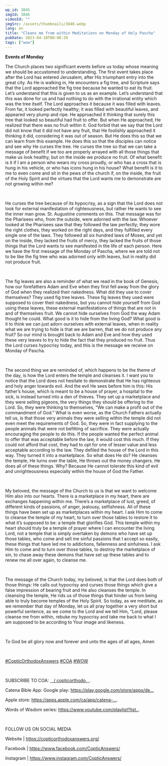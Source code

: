 ```yaml
---
wp_id: 3845
imgId: 3846
videoId: ""
imgSrc: /assets/thumbnails/3846.webp
lang: en
title: "Cleans me from within Meditations on Monday of Holy Pascha"
pubDate: 2023-04-10T00:08:29
tags: ["wow"]
---
```


<p><strong>Events of Monday</strong></p>
<p>The Church places two significant events before us today whose meaning we should be accustomed to understanding. The first event takes place after the Lord has entered Jerusalem, after His triumphant entry into the great city. As He is walking in, He encounters a fig tree, and Scripture says that the Lord approached the fig tree because he wanted to eat its fruit. Let’s understand that this is given to us as an example. Let’s understand that this was done for us and had nothing to do with the irrational entity which was the tree itself. The Lord approaches it because it was filled with leaves. From far, it looked perfectly healthy; it was filled with beautiful leaves, and appeared very plump and ripe. He approached it thinking that surely this tree that looked so beautiful had fruit to offer. But when He approached, He realized that there was no fruit within it. God forbid that we say that the Lord did not know that it did not have any fruit, that He foolishly approached it thinking it did, considering it was out of season. But He does this so that we can learn from this example. He does this so that the disciples can notice and see why He curses the tree. He curses the tree so that we can take a message of benefit if we too are properly arrayed with all those things that make us look healthy, but on the inside we produce no fruit. Of what benefit is it if I am a person who wears my cross proudly, or who has a cross that is hung in his vehicle, or who has icons hung in his house? What benefit is it to me to even come and sit in the pews of the church if, on the inside, the fruit of the Holy Spirit and the virtues that the Lord wants me to demonstrate are not growing within me?</p>
<p>&nbsp;</p>
<p>He curses the tree because of its hypocrisy, as a sign that the Lord does not look for external manifestation of righteousness, but rather He wants to see the inner man grow. St. Augustine comments on this. That message was for the Pharisees who, from the outside, were adorned with the law. Whoever looked at the Pharisees saw that they followed the law perfectly; they wore the right clothes, they worked on the right days, and they fulfilled every single one of the laws. They followed all six hundred laws of Moses, and yet on the inside, they lacked the fruits of mercy, they lacked the fruits of those things that the Lord wants to see manifested in the life of each person. Here we have the first message of the Monday of Pascha, where we are told not to be like the fig tree who was adorned only with leaves, but in reality did not produce fruit.</p>
<p>&nbsp;</p>
<p>The fig leaves are also a reminder of what we read in the book of Genesis, how our forefathers Adam and Eve when they first fell away from the glory of God when they realized their nakedness. What did they use to cover themselves? They used fig tree leaves. These fig leaves they used were supposed to cover their nakedness, but you cannot hide yourself from God using these leaves, these external manifestations of things that are not in and of themselves fruit. We cannot hide ourselves from God the way Adam thought he could. What good is it to hide from the living God? What good is it to think we can just adorn ourselves with external leaves, when in reality what we are trying to hide is that we are barren, that we do not produce any fruit? So our mind is brought back to Adam and Eve and how they used these very leaves to try to hide the fact that they produced no fruit. Thus the Lord curses hypocrisy today, and this is the message we receive on Monday of Pascha.</p>
<p>&nbsp;</p>
<p>The second thing we are reminded of, which happens to be the theme of the day, is how the Lord enters the temple and cleanses it. I want you to notice that the Lord does not hesitate to demonstrate that He has righteous and holy anger towards evil. And the evil He sees before him is this: His father’s house, which is meant to be a house of prayer, a hospital to the sick, is instead turned into a den of thieves. They set up a marketplace and they were selling pigeons, the very things they should be offering to the Lord. So, they were thinking to themselves, “We can make a profit out of the commandment of God.” What is even worse, as the Church Fathers actually tell us, is that those very animals they were selling within the temple did not even meet the requirements of God. So, they were in fact supplying to the people animals that were not befitting of sacrifice. They were actually encouraging the people to do this. If the people wanted the perfect animal to offer that was acceptable before the law, it would cost this much. If they could not afford that cost, they had to opt for one of lesser value and less acceptable according to the law. They defiled the house of the Lord in this way. They turned it into a marketplace. So what does He do? He cleanses the temple, He turns over the table, He throws out the money changers. He does all of these things. Why? Because He cannot tolerate this kind of evil and unrighteousness especially within the house of God the Father.</p>
<p>&nbsp;</p>
<p>My beloved, the message of the Church to us is that we want to welcome Him also into our hearts. There is a marketplace in my heart, there are exchanges happening within me. There’s a marketplace of lust, greed, of different kinds of passions, of anger, jealousy, selfishness. All of these things have been set up as marketplaces within my heart. I ask Him to come to cleanse the temple of my heart, to turn over those tables to restore it to what it’s supposed to be: a temple that glorifies God. This temple within my heart should truly be a temple of prayer where I can encounter the living Lord, not a temple that is simply overtaken by demons who have set up those tables, who come and sell me sinful passions that I accept so easily, these things that have led me to addictions, fallenness and sinfulness. I ask Him to come and to turn over those tables, to destroy the marketplace of sin, to chase away these demons that have set up these tables and to renew me all over again, to cleanse me.</p>
<p>&nbsp;</p>
<p>The message of the Church today, my beloved, is that the Lord does both of those things: He calls out hypocrisy and curses those things which give a false impression of bearing fruit and He also cleanses the temple. In cleansing the temple, He rids us of those things that hinder us from being able to truly become temples of the Holy Spirit. So today, as we meditate, as we remember that day of Monday, let us all pray together a very short but powerful sentence, as we come to the Lord and we tell Him, “Lord, please cleanse me from within, rebuke my hypocrisy and take me back to what I am supposed to be according to Your image and likeness.</p>
<p>&nbsp;</p>
<p>To God be all glory now and forever and unto the ages of all ages, Amen</p>
<p>&nbsp;</p>
<p><span class="yt-core-attributed-string--link-inherit-color"><a class="yt-core-attributed-string__link yt-core-attributed-string__link--display-type yt-core-attributed-string__link--call-to-action-color" tabindex="0" href="https://www.youtube.com/hashtag/copticorthodoxanswers" target="" rel="nofollow noopener">#CopticOrthodoxAnswers​</a></span> <span class="yt-core-attributed-string--link-inherit-color"><a class="yt-core-attributed-string__link yt-core-attributed-string__link--display-type yt-core-attributed-string__link--call-to-action-color" tabindex="0" href="https://www.youtube.com/hashtag/coa" target="" rel="nofollow noopener">#COA​</a></span> <span class="yt-core-attributed-string--link-inherit-color"><a class="yt-core-attributed-string__link yt-core-attributed-string__link--display-type yt-core-attributed-string__link--call-to-action-color" tabindex="0" href="https://www.youtube.com/hashtag/wow" target="" rel="nofollow noopener">#WOW​</a></span></p>
<p>&nbsp;</p>
<p>SUBSCRIBE TO COA: <span class="yt-core-attributed-string--link-inherit-color"><span class="yt-core-attributed-string--highlight-text-decorator"><a class="yt-core-attributed-string__link yt-core-attributed-string__link--display-type yt-core-attributed-string__link--call-to-action-color" tabindex="0" href="https://www.youtube.com/copticorthodo%E2%80%8B.." target="" rel="nofollow noopener">  <span class="yt-core-attributed-string--inline-flex-mod"><img decoding="async" class="yt-core-attributed-string__image-element yt-core-attributed-string__image-element--image-alignment-vertical-center yt-core-image yt-core-image--content-mode-scale-to-fill yt-core-image--loaded" src="https://www.gstatic.com/youtube/img/watch/yt_favicon.webp" alt="" /></span> / copticorthodo​.  </a></span></span>.</p>
<p>Catena Bible App: Google play: <span class="yt-core-attributed-string--link-inherit-color"><a class="yt-core-attributed-string__link yt-core-attributed-string__link--display-type yt-core-attributed-string__link--call-to-action-color" tabindex="0" href="https://www.youtube.com/redirect?event=video_description&amp;redir_token=QUFFLUhqbHFlTFRtMmdkSXptWDVEXzlQZW1RRUk0MkVEZ3xBQ3Jtc0tuRTU0a1N0Y1FvUm5wVmpQeFRmUTBCOUd5Z3N4c2FOQW92VWxWUUNRYnFYbEFEZlFPdlo2U2h2Q3hvdXVISXZmWnhSVmdLSFJqWWJEeXV2dm9CT2QyQXdTcTl3Y2lrb2hqUFExWVhZMm5LZVluRlh5Zw&amp;q=https%3A%2F%2Fplay.google.com%2Fstore%2Fapps%2Fde...%E2%80%8B&amp;v=GtUY90SVer0" target="_blank" rel="nofollow noopener">https://play.google.com/store/apps/de&#8230;</a></span></p>
<p>Apple store: <span class="yt-core-attributed-string--link-inherit-color"><a class="yt-core-attributed-string__link yt-core-attributed-string__link--display-type yt-core-attributed-string__link--call-to-action-color" tabindex="0" href="https://www.youtube.com/redirect?event=video_description&amp;redir_token=QUFFLUhqa1JMME9GM2NBaklwakloXzJDa2p4NTZMMDExZ3xBQ3Jtc0tsUkFrVXRZNUFBandpN1VYUWxvQklZakpkOXVvbFdxa2xIUHRlVkZkSGNnLWtkNFlZWVROaUhDRVV3OFJtZnkxeWtKVVMyVGxHaVgwOThWUW4taWxqMmtUSUIxcnFWd3VHbjAtQ1g4TENTc0NZT2Fubw&amp;q=https%3A%2F%2Fapps.apple.com%2Fca%2Fapp%2Fcatena-%E2%80%8B%E2%80%8B..&amp;v=GtUY90SVer0" target="_blank" rel="nofollow noopener">https://apps.apple.com/ca/app/catena-&#8230;</a></span>.</p>
<p>Words of Wisdom series: <span class="yt-core-attributed-string--link-inherit-color"><a class="yt-core-attributed-string__link yt-core-attributed-string__link--display-type yt-core-attributed-string__link--call-to-action-color" tabindex="0" href="https://www.youtube.com/playlist?list%E2%80%8B.." target="" rel="nofollow noopener">https://www.youtube.com/playlist?list​..</a></span>.</p>
<p>&nbsp;</p>
<p>FOLLOW US ON SOCIAL MEDIA</p>
<p>Website | <span class="yt-core-attributed-string--link-inherit-color"><a class="yt-core-attributed-string__link yt-core-attributed-string__link--display-type yt-core-attributed-string__link--call-to-action-color" tabindex="0" href="https://www.youtube.com/redirect?event=video_description&amp;redir_token=QUFFLUhqbW5JendQb0E1Z3h3T21ZWlRJbDgxc0w4T2RiZ3xBQ3Jtc0tuLUdpOHEybkRLcjZrNUFEVTk0aU53RUtpYzV1eXZlSUVWM1JRTXdJSF9QRVZwaHM3Rzl5YVF5NlJ2WDVKTnh0anJfWUUwV2c0VlZFNFdmREl6ajV3WkQwYXk3R0Zfbm1fSXZ3amp1Z3NSR19kcUFYQQ&amp;q=http%3A%2F%2Fcopticorthodoxanswers.org%2F%E2%80%8B&amp;v=GtUY90SVer0" target="_blank" rel="nofollow noopener">https://copticorthodoxanswers.org/​</a></span></p>
<p>Facebook | <span class="yt-core-attributed-string--link-inherit-color"><a class="yt-core-attributed-string__link yt-core-attributed-string__link--display-type yt-core-attributed-string__link--call-to-action-color" tabindex="0" href="https://www.youtube.com/redirect?event=video_description&amp;redir_token=QUFFLUhqbl9ranF5WHdsakpaVzBXS1YyMkZ5eFZ2eEpvQXxBQ3Jtc0tuU2pDaHpFY3NMUk56bXNENVhVZVlDa1V2bU5seG80M1BzbnctMms4bWFZWHc3MjlGWTlCOWhuVnJCM1E4dEZ3ekNEWkVWSHIzVXJYWk85YTVzN3VtWGpxcXJPZzBSY0ttc2xOWV9JT1dOVUFaSlM1Zw&amp;q=https%3A%2F%2Fwww.facebook.com%2FCopticAnswers%2F%E2%80%8B&amp;v=GtUY90SVer0" target="_blank" rel="nofollow noopener">https://www.facebook.com/CopticAnswers/​</a></span></p>
<p>Instagram | <span class="yt-core-attributed-string--link-inherit-color"><a class="yt-core-attributed-string__link yt-core-attributed-string__link--display-type yt-core-attributed-string__link--call-to-action-color" tabindex="0" href="https://www.youtube.com/redirect?event=video_description&amp;redir_token=QUFFLUhqbk1meGtzUDZzS3lmcVlXbU1OMnVsV0lrMGJGUXxBQ3Jtc0tuaVVESVNYM2VEM09kcmNzWXRRSGVjdmpDZmtvQUdrLWYxY1B6TzlRQVNId0NKaTVCNzl2Y09tc0xKTkV0NGJPUkRWNFdHd09Ob2xscDRNMGZJMlhsWHNXNGMyUFF0aU5SaVVYQVlNc2FsR3NVSGNEVQ&amp;q=https%3A%2F%2Fwww.instagram.com%2FCopticAnswers%2F&amp;v=GtUY90SVer0" target="_blank" rel="nofollow noopener">https://www.instagram.com/CopticAnswers/</a></span></p>
<p>&nbsp;</p>
